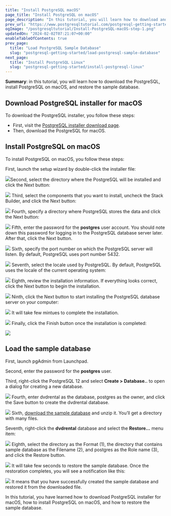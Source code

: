 ```yaml
---
title: "Install PostgreSQL macOS"
page_title: "Install PostgreSQL on macOS"
page_description: "In this tutorial, you will learn how to download and install PostgreSQL on macOS step by step."
prev_url: "https://www.postgresqltutorial.com/postgresql-getting-started/install-postgresql-macos/"
ogImage: "/postgresqltutorial/Install-PostgreSQL-macOS-step-1.png"
updatedOn: "2024-02-02T07:21:07+00:00"
enableTableOfContents: true
prev_page: 
  title: "Load PostgreSQL Sample Database"
  slug: "postgresql-getting-started/load-postgresql-sample-database"
next_page: 
  title: "Install PostgreSQL Linux"
  slug: "postgresql-getting-started/install-postgresql-linux"
---
```





**Summary**: in this tutorial, you will learn how to download the PostgreSQL, install PostgreSQL on macOS, and restore the sample database.


## Download PostgreSQL installer for macOS

To download the PostgreSQL installer, you follow these steps:

* First, visit the [PostgreSQL installer download page](https://www.enterprisedb.com/downloads/postgres-postgresql-downloads).
* Then, download the PostgreSQL for macOS.


## Install PostgreSQL on macOS

To install PostgreSQL on macOS, you follow these steps:

First, launch the setup wizard by double\-click the installer file:

![](/postgresqltutorial/Install-PostgreSQL-macOS-step-1.png)Second, select the directory where the PostgreSQL will be installed and click the Next button:


![](/postgresqltutorial/Install-PostgreSQL-macOS-step-2.png)
Third, select the components that you want to install, uncheck the Stack Builder, and click the Next button:


![](/postgresqltutorial/Install-PostgreSQL-macOS-step-3.png)
Fourth, specify a directory where PostgreSQL stores the data and click the Next button:


![](/postgresqltutorial/Install-PostgreSQL-macOS-step-4.png)
Fifth, enter the password for the **postgres** user account. You should note down this password for logging in to the PostgreSQL database server later. After that, click the Next button.


![](/postgresqltutorial/Install-PostgreSQL-macOS-step-5.png)
Sixth, specify the port number on which the PostgreSQL server will listen. By default, PostgreSQL uses port number 5432\.


![](/postgresqltutorial/Install-PostgreSQL-macOS-step-6.png)
Seventh, select the locale used by PostgreSQL. By default, PostgreSQL uses the locale of the current operating system:


![](/postgresqltutorial/Install-PostgreSQL-macOS-step-7.png)
Eighth, review the installation information. If everything looks correct, click the Next button to begin the installation.


![](/postgresqltutorial/Install-PostgreSQL-macOS-step-8.png)
Ninth, click the Next button to start installing the PostgreSQL database server on your computer:


![](/postgresqltutorial/Install-PostgreSQL-macOS-step-9.png)
It will take few mintues to complete the installation.


![](/postgresqltutorial/Install-PostgreSQL-step-10.png)
Finally, click the Finish button once the installation is completed:


![](/postgresqltutorial/Install-PostgreSQL-step-11.png)

## Load the sample database

First, launch pgAdmin from Launchpad.

Second, enter the password for the **postgres** user.

Third, right\-click the PostgreSQL 12 and select **Create \> Database..** to open a dialog for creating a new database.


![](/postgresqltutorial/Restore-Sample-Database-Step-1.png)
Fourth, enter dvdrental as the database, postgres as the owner, and click the Save button to create the dvdrental database.


![](/postgresqltutorial/Restore-Sample-Database-Step-2.png)
Sixth, [download the sample database](postgresql-sample-database) and unzip it. You’ll get a directory with many files.

Seventh, right\-click the **dvdrental** database and select the **Restore…** menu item:


![](/postgresqltutorial/Restore-Sample-Database-Step-3.png)
Eighth, select the directory as the Format (1\), the directory that contains sample database as the Filename (2\), and postgres as the Role name (3\), and click the Restore button.


![](/postgresqltutorial/Restore-Sample-Database-Step-4.png)
It will take few seconds to restore the sample database. Once the restoration completes, you will see a notification like this:


![](/postgresqltutorial/Restore-Sample-Database-Step-5.png)
It means that you have successfully created the sample database and restored it from the downloaded file.

In this tutorial, you have learned how to download PostgreSQL installer for macOS, how to install PostgreSQL on macOS, and how to restore the sample database.

